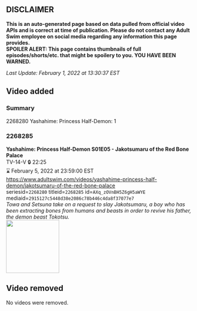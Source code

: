 ## DISCLAIMER
**This is an auto-generated page based on data pulled from official video APIs and is correct at time of publication. Please do not contact any Adult Swim employee on social media regarding any information this page provides.**  
**SPOILER ALERT: This page contains thumbnails of full episodes/shorts/etc. that might be spoilery to you. YOU HAVE BEEN WARNED.**  

_Last Update: February 1, 2022 at 13:30:37 EST_
## Video added
### Summary
2268280 Yashahime: Princess Half-Demon: 1  
### 2268285
**Yashahime: Princess Half-Demon S01E05 - Jakotsumaru of the Red Bone Palace**  
TV-14-V 🔒 22:25  
⌛ February 5, 2022 at 23:59:00 EST  
https://www.adultswim.com/videos/yashahime-princess-half-demon/jakotsumaru-of-the-red-bone-palace  
seriesid=`2268280` titleid=`2268285` id=`AXq_zOVnBH5Z6gH5aWYE` mediaid=`2915127c5448d38e2086c78b446c4da8f37077e7`  
_Towa and Setsuna take on a request to slay Jakotsumaru, a boy who has been extracting bones from humans and beasts in order to revive his father, the demon beast Tokotsu._  
<a href="https://media.cdn.adultswim.com/uploads/20210723/thumbnails/2_217231056187-YashahimePrincessHalfDemon_105_JakotsumaruOfTheRedBonePalace.png"><img src="https://media.cdn.adultswim.com/uploads/20210723/thumbnails/2_217231056187-YashahimePrincessHalfDemon_105_JakotsumaruOfTheRedBonePalace.png" height="144px" /></a>
## Video removed
No videos were removed.  
